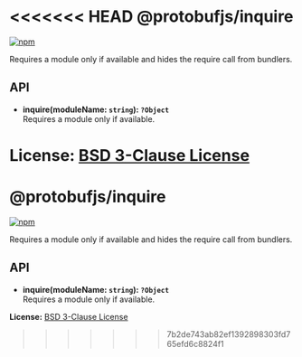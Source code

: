 <<<<<<< HEAD
@protobufjs/inquire
===================
[![npm](https://img.shields.io/npm/v/@protobufjs/inquire.svg)](https://www.npmjs.com/package/@protobufjs/inquire)

Requires a module only if available and hides the require call from bundlers.

API
---

* **inquire(moduleName: `string`): `?Object`**<br />
  Requires a module only if available.

**License:** [BSD 3-Clause License](https://opensource.org/licenses/BSD-3-Clause)
=======
@protobufjs/inquire
===================
[![npm](https://img.shields.io/npm/v/@protobufjs/inquire.svg)](https://www.npmjs.com/package/@protobufjs/inquire)

Requires a module only if available and hides the require call from bundlers.

API
---

* **inquire(moduleName: `string`): `?Object`**<br />
  Requires a module only if available.

**License:** [BSD 3-Clause License](https://opensource.org/licenses/BSD-3-Clause)
>>>>>>> 7b2de743ab82ef1392898303fd765efd6c8824f1
